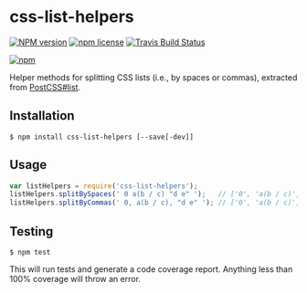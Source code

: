 # css-list-helpers

[![NPM version](http://img.shields.io/npm/v/css-list-helpers.svg?style=flat)](https://www.npmjs.org/package/css-list-helpers)
[![npm license](http://img.shields.io/npm/l/css-list-helpers.svg?style=flat-square)](https://www.npmjs.org/package/css-list-helpers)
[![Travis Build Status](https://img.shields.io/travis/jedmao/css-list-helpers.svg?label=unix)](https://travis-ci.org/jedmao/css-list-helpers)

[![npm](https://nodei.co/npm/css-list-helpers.svg?downloads=true)](https://nodei.co/npm/css-list-helpers/)

Helper methods for splitting CSS lists (i.e., by spaces or commas), extracted from [PostCSS#list](https://github.com/postcss/postcss/blob/master/lib/list.es6).

## Installation

```
$ npm install css-list-helpers [--save[-dev]]
```

## Usage

```js
var listHelpers = require('css-list-helpers');
listHelpers.splitBySpaces(' 0 a(b / c) "d e" ');   // ['0', 'a(b / c)', '"d e"']
listHelpers.splitByCommas(' 0, a(b / c), "d e" '); // ['0', 'a(b / c)', '"d e"']
```

## Testing

```
$ npm test
```

This will run tests and generate a code coverage report. Anything less than 100% coverage will throw an error.
